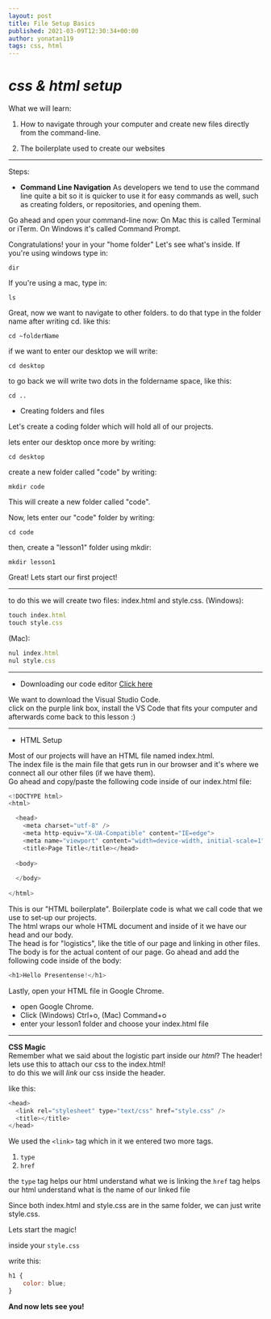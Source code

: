 ```yaml
---
layout: post
title: File Setup Basics
published: 2021-03-09T12:30:34+00:00
author: yonatan119
tags: css, html
---
```



# *css & html setup*

What we will learn:

1. How to navigate through your computer and create new files directly from the command-line.

2. The boilerplate used to create our websites
___
Steps:

- **Command Line Navigation**
As developers we tend to use the command line quite a bit so it is quicker to use it for easy commands as well, such as creating folders, or repositories, and opening them. 


Go ahead and open your command-line now:
 On Mac this is called Terminal or iTerm.
 On Windows it's called Command Prompt.


Congratulations! your in your "home folder"
 Let's see what's inside.
  If you're using windows type in:

`dir`

If you're using a mac, type in:

`ls`

Great, now we want to navigate to other folders.
to do that type in the folder name after writing cd.
like this:

`cd ~folderName`

if we want to enter our desktop we will write:

`cd desktop`

to go back we will write two dots in the foldername space, like this:

`cd ..`

- Creating folders and files

Let's create a coding folder which will hold all of our projects.

lets enter our desktop once more by writing:

`cd desktop`

create a new folder called "code" by writing:

`mkdir code`


This will create a new folder called "code".

Now, lets enter our "code" folder by writing:

`cd code`

then, create a "lesson1" folder using mkdir:

`mkdir lesson1`


Great!
Lets start our first project!
___
to do this we will create two files: index.html and style.css.
(Windows):

```javascript
touch index.html
touch style.css
```
(Mac):

```javascript
nul index.html
nul style.css
```
___
- Downloading our code editor
[Click here](https://visualstudio.microsoft.com/downloads/)

We want to download the Visual Studio Code.  
click on the purple link box, install the VS Code that fits your computer and afterwards come back to this lesson :)
___
- HTML Setup

Most of our projects will have an HTML file named index.html.  
 The index file is the main file that gets run in our browser and it's where we connect all our other files (if we have them).  
 Go ahead and copy/paste the following code inside of our index.html file:

```javascript
<!DOCTYPE html>
<html>

  <head>
    <meta charset="utf-8" />
    <meta http-equiv="X-UA-Compatible" content="IE=edge">
    <meta name="viewport" content="width=device-width, initial-scale=1">
    <title>Page Title</title></head>
                    
  <body>
                    
  </body>
                    
</html>
```

This is our "HTML boilerplate". Boilerplate code is what we call code that we use to set-up our projects.  
The html wraps our whole HTML document and inside of it we have our head and our body.  
The head is for "logistics", like the title of our page and linking in other files.  
The body is for the actual content of our page. Go ahead and add the following code inside of the body:

```javascript
<h1>Hello Presentense!</h1>
```

Lastly, open your HTML file in Google Chrome.
- open Google Chrome.
- Click (Windows) Ctrl+o, (Mac) Command+o
- enter your lesson1 folder and choose your index.html file
___
**CSS Magic**  
Remember what we said about the logistic part inside our *html*?
The header!  
lets use this to attach our css to the index.html!  
to do this we will *link* our css inside the header.

like this:

```javascript
<head>
  <link rel="stylesheet" type="text/css" href="style.css" />
  <title></title>
</head>
```
We used the `<link>` tag which in it we entered two more tags.
1. `type`
2. `href`

the `type` tag helps our html understand what we is linking
the `href` tag helps our html understand what is the name of our linked file

Since both index.html and style.css are in the same folder, we can just write style.css.

Lets start the magic!

inside your `style.css`

write this:

```javascript
h1 {
    color: blue;
}
```

**And now lets see you!**